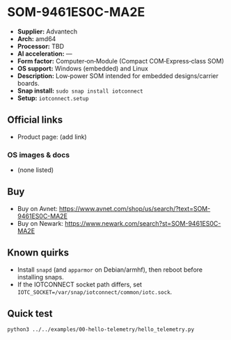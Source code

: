 # SOM-9461ES0C-MA2E

- **Supplier:** Advantech
- **Arch:** amd64
- **Processor:** TBD
- **AI acceleration:** —
- **Form factor:** Computer‑on‑Module (Compact COM‑Express‑class SOM)
- **OS support:** Windows (embedded) and Linux
- **Description:** Low‑power SOM intended for embedded designs/carrier boards.
- **Snap install:** `sudo snap install iotconnect`
- **Setup:** `iotconnect.setup`

## Official links
- Product page: (add link)

### OS images & docs
- (none listed)

## Buy
- Buy on Avnet: https://www.avnet.com/shop/us/search/?text=SOM-9461ES0C-MA2E
- Buy on Newark: https://www.newark.com/search?st=SOM-9461ES0C-MA2E

## Known quirks
- Install `snapd` (and `apparmor` on Debian/armhf), then reboot before installing snaps.
- If the IOTCONNECT socket path differs, set `IOTC_SOCKET=/var/snap/iotconnect/common/iotc.sock`.

## Quick test
```bash
python3 ../../examples/00-hello-telemetry/hello_telemetry.py
```
